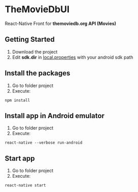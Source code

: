 
# TheMovieDbUI

React-Native Front for **themoviedb.org API (Movies)**


## Getting Started

1) Download the project
2) Edit **sdk.dir** in [local.properties](https://github.com/papofg/TheMovieDbUI/blob/master/android/local.properties) with your android sdk path

## Install the packages

1) Go to folder project
2) Execute:
```
npm install
```

## Install app in Android emulator

1) Go to folder project
2) Execute:
```
react-native --verbose run-android
```

## Start app

1) Go to folder project
2) Execute:
```
react-native start
```
